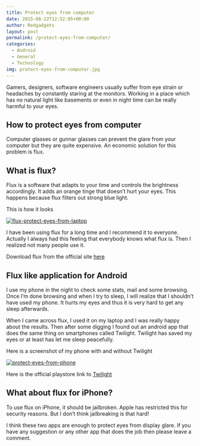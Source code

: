 ```yaml
---
title: Protect eyes from computer
date: 2015-08-22T12:52:05+00:00
author: Redgadgets
layout: post
permalink: /protect-eyes-from-computer/
categories:
  - Android
  - General
  - Technology
img: protect-eyes-from-computer.jpg
---
```

Gamers, designers, software engineers usually suffer from eye strain or headaches by constantly staring at the monitors. Working in a place which has no natural light like basements or even in night time can be really harmful to your eyes.



## <span id="How_to_protect_eyes_from_computer">How to protect eyes from computer</span>

Computer glasses or gunnar glasses can prevent the glare from your computer but they are quite expensive. An economic solution for this problem is flux.

## <span id="What_is_flux">What is flux?</span>

Flux is a software that adapts to your time and controls the brightness accordingly. It adds an orange tinge that doesn&#8217;t hurt your eyes. This happens because flux filters out strong blue light.

This is how it looks

[<img class="alignnone size-full wp-image-688" src="/wp-content/uploads/2015/08/flux-protect-eyes-from-laptop.jpg?fit=700%2C394" alt="flux-protect-eyes-from-laptop" srcset="/wp-content/uploads/2015/08/flux-protect-eyes-from-laptop.jpg?resize=533%2C300 533w, /wp-content/uploads/2015/08/flux-protect-eyes-from-laptop.jpg?w=800 800w" sizes="(max-width: 800px) 100vw, 800px" data-recalc-dims="1" />](/wp-content/uploads/2015/08/flux-protect-eyes-from-laptop.jpg)

I have been using flux for a long time and I recommend it to everyone. Actually I always had this feeling that everybody knows what flux is. Then I realized not many people use it.

Download flux from the official site <a href="https://justgetflux.com/" target="_blank">here</a>

## <span id="Flux_like_application_forAndroid">Flux like application for Android</span>

I use my phone in the night to check some stats, mail and some browsing. Once I&#8217;m done browsing and when I try to sleep, I will realize that I shouldn&#8217;t have used my phone. It hurts my eyes and thus it is very hard to get any sleep afterwards.

When I came across flux, I used it on my laptop and I was really happy about the results. Then after some digging I found out an android app that does the same thing on smartphones called Twilight. Twilight has saved my eyes or at least has let me sleep peacefully.

Here is a screenshot of my phone with and without Twilight

[<img class="alignnone size-full wp-image-687" src="/wp-content/uploads/2015/08/protect-eyes-from-mobile.jpg?fit=700%2C622" alt="protect-eyes-from-phone" srcset="/wp-content/uploads/2015/08/protect-eyes-from-mobile.jpg?resize=338%2C300 338w, /wp-content/uploads/2015/08/protect-eyes-from-mobile.jpg?w=800 800w" sizes="(max-width: 800px) 100vw, 800px" data-recalc-dims="1" />](/wp-content/uploads/2015/08/protect-eyes-from-mobile.jpg)

Here is the official playstore link to <a href="https://justgetflux.com/" target="_blank">Twilight</a>

## <span id="What_about_flux_for_iPhone">What about flux for iPhone?</span>

To use flux on iPhone, it should be jailbroken. Apple has restricted this for security reasons. But I don&#8217;t think jailbreaking is that hard!

I think these two apps are enough to protect eyes from display glare. If you have any suggestion or any other app that does the job then please leave a comment.

&nbsp;

&nbsp;